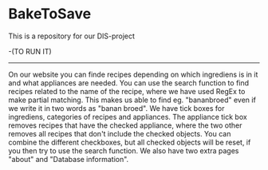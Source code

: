 # BakeToSave
 This is a repository for our DIS-project

-(TO RUN IT)

---------------------
 On our website you can finde recipes depending on which ingrediens is in it and what appliances are needed.
 You can use the search function to find recipes related to the name of the recipe, where we have used RegEx to make partial matching. This makes us able to find eg. "bananbroed" even if we write it in two words as "banan broed".
 We have tick boxes for ingrediens, categories of recipes and appliances. The appliance tick box removes recipes that have the checked appliance, where the two other removes all recipes that don't include the checked objects. You can combine the different checkboxes, but all checked objects will be reset, if you then try to use the search function.
 We also have two extra pages "about" and "Database information".
